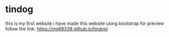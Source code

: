 # tindog
this is my first website 
i have made this website using bootstrap 
for preview follow the link: https://mg68339.github.io/tindog/
